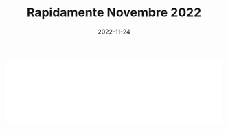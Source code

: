 ﻿---
layout: torneo
title:  "Rapidamente Novembre 2022"
date:   2022-11-24
---
<script>
  function resizeIframe(obj) {
    obj.style.height = obj.contentWindow.document.documentElement.scrollHeight + 'px';
  }
</script>
<iframe src="Grp1-Rd35.html" style="
    display: block;
    width: 100%;
    border: none;" frameborder="0" scrolling="no" onload="resizeIframe(this)"></iframe>